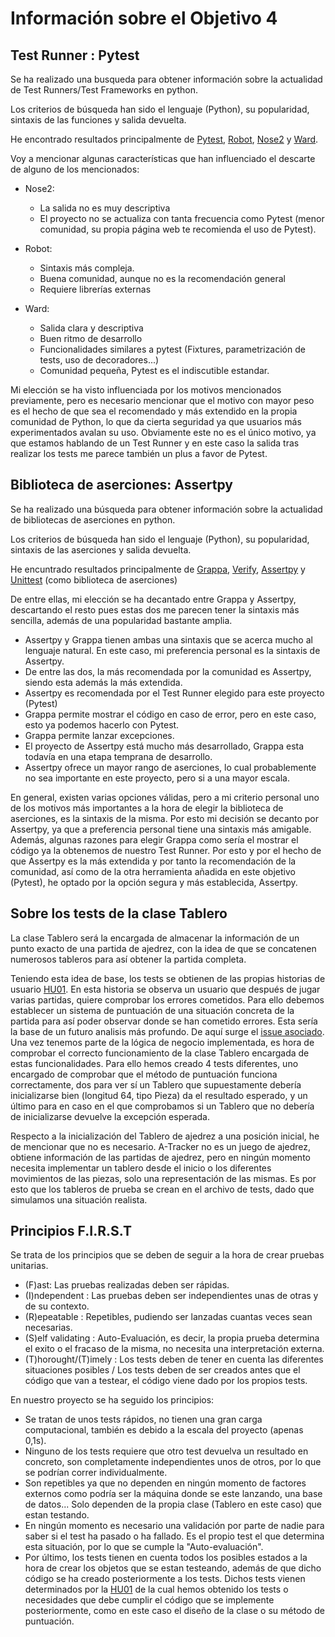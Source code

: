 # Información sobre el Objetivo 4

## Test Runner : Pytest

Se ha realizado una busqueda para obtener información sobre la actualidad de Test Runners/Test Frameworks en python.

Los criterios de búsqueda han sido el lenguaje (Python), su popularidad, sintaxis de las funciones y salida devuelta.

He encontrado resultados principalmente de [Pytest](https://docs.pytest.org/en/6.2.x/), [Robot](https://robotframework.org/), [Nose2](https://docs.nose2.io/en/latest/) y [Ward](https://ward.readthedocs.io/en/latest/).

Voy a mencionar algunas características que han influenciado el descarte de alguno de los mencionados:

- Nose2:
  - La salida no es muy descriptiva
  - El proyecto no se actualiza con tanta frecuencia como Pytest (menor comunidad, su propia página web te recomienda el uso de Pytest).

- Robot:
  - Sintaxis más compleja.
  - Buena comunidad, aunque no es la recomendación general
  - Requiere librerías externas 
  
- Ward:
  - Salida clara y descriptiva
  - Buen ritmo de desarrollo
  - Funcionalidades similares a pytest (Fixtures, parametrización de tests, uso de decoradores...)
  - Comunidad pequeña, Pytest es el indiscutible estandar.

Mi elección se ha visto influenciada por los motivos mencionados previamente, pero es necesario mencionar que el motivo con mayor peso es el hecho de que sea
el recomendado y más extendido en la propia comunidad de Python, lo que da cierta seguridad ya que usuarios más experimentados avalan su uso.
Obviamente este no es el único motivo, ya que estamos hablando de un Test Runner y en este caso la salida tras realizar los tests me parece también
un plus a favor de Pytest.


## Biblioteca de aserciones: Assertpy

Se ha realizado una búsqueda para obtener información sobre la actualidad de bibliotecas de aserciones en python.

Los criterios de búsqueda han sido el lenguaje (Python), su popularidad, sintaxis de las aserciones y salida devuelta.

He encuntrado resultados principalmente de [Grappa](https://grappa.readthedocs.io/en/latest/), [Verify](https://github.com/dgilland/verify), [Assertpy](https://assertpy.github.io/docs.html) y [Unittest](https://docs.python.org/3/library/unittest.html) (como biblioteca de aserciones)

De entre ellas, mi elección se ha decantado entre Grappa y Assertpy, descartando el resto pues estas dos me parecen tener la sintaxis más sencilla, además de una popularidad bastante amplia.

- Assertpy y Grappa tienen ambas una sintaxis que se acerca mucho al lenguaje natural. En este caso, mi preferencia personal es la sintaxis de Assertpy.
- De entre las dos, la más recomendada por la comunidad es Assertpy, siendo esta además la más extendida.
- Assertpy es recomendada por el Test Runner elegido para este proyecto (Pytest)
- Grappa permite mostrar el código en caso de error, pero en este caso, esto ya podemos hacerlo con Pytest.
- Grappa permite lanzar excepciones.
- El proyecto de Assertpy está mucho más desarrollado, Grappa esta todavía en una etapa temprana de desarrollo.
- Assertpy ofrece un mayor rango de aserciones, lo cual probablemente no sea importante en este proyecto, pero si a una mayor escala.

En general, existen varias opciones válidas, pero a mi criterio personal uno de los motivos más importantes a la hora de elegir la biblioteca de aserciones,
es la sintaxis de la misma. Por esto mi decisión se decanto por Assertpy, ya que a preferencia personal tiene una sintaxis más amigable. Además, algunas razones
para elegir Grappa como sería el mostrar el código ya la obtenemos de nuestro Test Runner. Por esto y por el hecho de que Assertpy es la más extendida y por tanto 
la recomendación de la comunidad, así como de la otra herramienta añadida en este objetivo (Pytest), he optado por la opción segura y más establecida, Assertpy.

## Sobre los tests de la clase Tablero

La clase Tablero será la encargada de almacenar la información de un punto exacto de una partida de ajedrez,
con la idea de que se concatenen numerosos tableros para así obtener la partida completa. 

Teniendo esta idea de base, los tests se obtienen de las propias historias de usuario [HU01](https://github.com/xCyal/A-Tracker/issues/3).
En esta historia se observa un usuario que después de jugar varias partidas, quiere comprobar los errores cometidos.
Para ello debemos establecer un sistema de puntuación de una situación concreta de la partida para así poder observar donde se han cometido errores.
Esta sería la base de un futuro analisis más profundo. De aquí surge el [issue asociado](https://github.com/xCyal/A-Tracker/issues/26).
Una vez tenemos parte de la lógica de negocio implementada, es hora de comprobar el correcto funcionamiento de la clase Tablero encargada de estas funcionalidades.
Para ello hemos creado 4 tests diferentes, uno encargado de comprobar que el método de puntuación funciona correctamente, dos para ver sí un Tablero que supuestamente
debería inicializarse bien (longitud 64, tipo Pieza) da el resultado esperado, y un último para en caso en el que comprobamos si un Tablero que no debería de inicializarse
devuelve la excepción esperada.

Respecto a la inicialización del Tablero de ajedrez a una posición inicial, he de mencionar que no es necesario. A-Tracker no es un juego de ajedrez, obtiene información
de las partidas de ajedrez, pero en ningún momento necesita implementar un tablero desde el inicio o los diferentes movimientos de las piezas, solo una representación
de las mismas. Es por esto que los tableros de prueba se crean en el archivo de tests, dado que simulamos una situación realista.


## Principios F.I.R.S.T

Se trata de los principios que se deben de seguir a la hora de crear pruebas unitarias.

- (F)ast: Las pruebas realizadas deben ser rápidas.
- (I)ndependent : Las pruebas deben ser independientes unas de otras y de su contexto.
- (R)epeatable : Repetibles, pudiendo ser lanzadas cuantas veces sean necesarias.
- (S)elf validating : Auto-Evaluación, es decir, la propia prueba determina el exito o el fracaso de la misma, no necesita una interpretación externa.
- (T)horought/(T)imely : Los tests deben de tener en cuenta las diferentes situaciones posibles / Los tests deben de ser creados antes que el código que van a testear, el código viene dado por los propios tests.

En nuestro proyecto se ha seguido los principios:
- Se tratan de unos tests rápidos, no tienen una gran carga computacional, también es debido a la escala del proyecto (apenas 0,1s).
- Ninguno de los tests requiere que otro test devuelva un resultado en concreto, son completamente independientes unos de otros, por lo que se podrían correr individualmente.
- Son repetibles ya que no dependen en ningún momento de factores externos como podría ser la máquina donde se este lanzando, una base de datos... Solo dependen de la propia clase (Tablero en este caso) que estan testando.
- En ningún momento es necesario una validación por parte de nadie para saber si el test ha pasado o ha fallado. Es el propio test el que determina esta situación, por lo que se cumple la "Auto-evaluación".
- Por último, los tests tienen en cuenta todos los posibles estados a la hora de crear los objetos que se estan testeando, además de que dicho código se ha creado posteriormente a los tests. Dichos tests vienen determinados por la [HU01](https://github.com/xCyal/A-Tracker/issues/3) de la cual hemos obtenido los tests o necesidades que debe cumplir el código que se implemente posteriormente, como en este caso el diseño de la clase o su método de puntuación.
